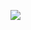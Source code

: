 <img src="https://github-readme-stats.vercel.app/api/top-langs/?username=yumin22&theme=vue"> <!--<img src="https://github-readme-stats.vercel.app/api?username=yumin22&show_icons=true&theme=vue">-->




